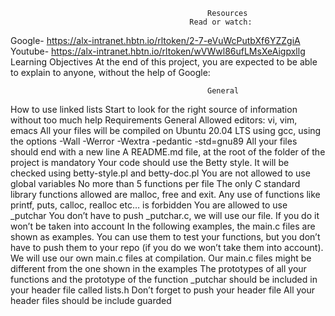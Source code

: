                                                 Resources
                                            Read or watch:

Google- https://alx-intranet.hbtn.io/rltoken/2-7-eVuWcPutbXf6YZZgiA
Youtube- https://alx-intranet.hbtn.io/rltoken/wVWwl86ufLMsXeAigpxllg
Learning Objectives
At the end of this project, you are expected to be able to explain to anyone, without the help of Google:

                                                General
How to use linked lists
Start to look for the right source of information without too much help
                                            Requirements
                                            General
Allowed editors: vi, vim, emacs
All your files will be compiled on Ubuntu 20.04 LTS using gcc, using the options -Wall -Werror -Wextra -pedantic -std=gnu89
All your files should end with a new line
A README.md file, at the root of the folder of the project is mandatory
Your code should use the Betty style. It will be checked using betty-style.pl and betty-doc.pl
You are not allowed to use global variables
No more than 5 functions per file
The only C standard library functions allowed are malloc, free and exit. Any use of functions like printf, puts, calloc, realloc etc… is forbidden
You are allowed to use _putchar
You don’t have to push _putchar.c, we will use our file. If you do it won’t be taken into account
In the following examples, the main.c files are shown as examples. You can use them to test your functions, but you don’t have to push them to your repo (if you do we won’t take them into account). We will use our own main.c files at compilation. Our main.c files might be different from the one shown in the examples
The prototypes of all your functions and the prototype of the function _putchar should be included in your header file called lists.h
Don’t forget to push your header file
All your header files should be include guarded
